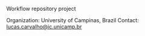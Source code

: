 Workflow repository project

Organization: University of Campinas, Brazil
Contact: lucas.carvalho@ic.unicamp.br